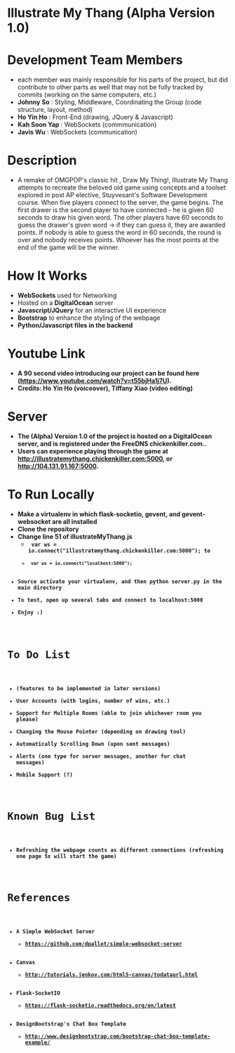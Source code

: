 # Illustrate My Thang (Alpha Version 1.0)

# Development Team Members
- each member was mainly responsible for his parts of the project, but did contribute to other parts as well that may not be fully tracked by commits (working on the same computers, etc.)
- <b>Johnny So</b> : Styling, Middleware, Coordinating the Group (code structure, layout, method)
- <b>Ho Yin Ho</b> : Front-End (drawing, JQuery & Javascript)
- <b>Kah Soon Yap</b> : WebSockets (commmunication)
- <b>Javis Wu</b> : WebSockets (communication)

# Description
- A remake of OMGPOP's classic hit , Draw My Thing!, Illustrate My Thang attempts to recreate the beloved old game using concepts and a toolset explored in post AP elective, Stuyvesant's Software Development course. When five players connect to the server, the game begins. The first drawer is the second player to have connected - he is given 60 seconds to draw his given word. The other players have 60 seconds to guess the drawer's given word -> if they can guess it, they are awarded points. If nobody is able to guess the word in 60 seconds, the round is over and nobody receives points. Whoever has the most points at the end of the game will be the winner.

# How It Works
- <b>WebSockets</b> used for Networking
- Hosted on a <b>DigitalOcean</b> server
- <b>Javascript/JQuery</b> for an interactive UI experience
- <b>Bootstrap</b> to enhance the styling of the webpage
- <b>Python/Javascript<b> files in the backend

# Youtube Link
- A 90 second video introducing our project can be found here (https://www.youtube.com/watch?v=t55bjHa1j7U).
- Credits: Ho Yin Ho (voiceover), Tiffany Xiao (video editing)

# Server
- The (Alpha) Version 1.0 of the project is hosted on a DigitalOcean server, and is registered under the FreeDNS chickenkiller.com..
- Users can experience playing through the game at http://illustratemythang.chickenkiller.com:5000, or http://104.131.91.167:5000.

# To Run Locally
- Make a virtualenv in which flask-socketio, gevent, and gevent-websocket are all installed
- Clone the repository
- Change line 51 of illustrateMyThang.js
   - <code> var ws  = io.connect("illustratemythang.chickenkiller.com:5000"); to 
   - <code> var ws = io.connect("localhost:5000"); </code>
- Source activate your virtualenv, and then python server.py in the main directory
- To test, open up several tabs and connect to localhost:5000
- Enjoy :)

# To Do List 
- (features to be implemented in later versions)
- User Accounts (with logins, number of wins, etc.)
- Support for Multiple Rooms (able to join whichever room you please)
- Changing the Mouse Pointer (depending on drawing tool)
- Automatically Scrolling Down (upon sent messages)
- Alerts (one type for server messages, another for chat messages)
- Mobile Support (?)

# Known Bug List
- Refreshing the webpage counts as different connections (refreshing one page 5x will start the game)

# References
- A Simple WebSocket Server
  - https://github.com/dpallot/simple-websocket-server
- Canvas
  - http://tutorials.jenkov.com/html5-canvas/todataurl.html
- Flask-SocketIO
  - https://flask-socketio.readthedocs.org/en/latest
- DesignBootstrap's Chat Box Template
  - http://www.designbootstrap.com/bootstrap-chat-box-template-example/
